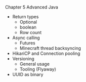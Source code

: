 Chapter 5 Advanced Java

- Return types
  - Optional
  - boolean
  - Row count
- Async calling
  - Futures
  - Minecraft thread backsyncing
- HikariCP and Connection pooling
- Versioning
  - General usage
  - Tooling (Flyaway)
- UUID as binary
